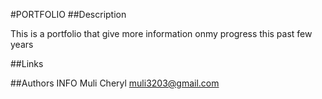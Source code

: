 #PORTFOLIO
##Description

This is a portfolio that give more information onmy progress this past few years

##Links


##Authors INFO
 Muli Cheryl muli3203@gmail.com